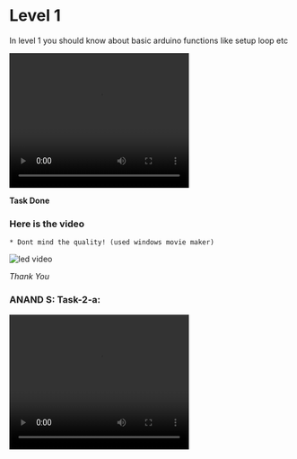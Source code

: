 
# Level 1

In level 1 you should know about basic arduino functions like setup loop etc 

<video width="320" height="240" controls>
  <source src="https://cdn.loom.com/sessions/thumbnails/6b507414e148412e9c109df5dfa3d684-00001.mp4" type="video/mp4">
</video>

**Task Done**
### Here is the video 
    * Dont mind the quality! (used windows movie maker)


![led video](https://user-images.githubusercontent.com/79564956/188667672-d2c8e0d3-1a71-4023-9c83-f576e0f12366.gif)



*Thank You*

### ANAND S: Task-2-a:


<video width="320" height="240" controls>
  <source src="https://user-images.githubusercontent.com/95957257/188688862-e90df232-c6fd-4146-aaea-3fef4f48e3ad.mp4" type="video/mp4">
</video>



